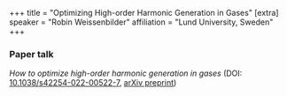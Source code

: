 +++
title = "Optimizing High-order Harmonic Generation in Gases"
[extra]
speaker = "Robin Weissenbilder"
affiliation = "Lund University, Sweden"
+++

### Paper talk
_How to optimize high-order harmonic generation in gases_ (DOI:
[10.1038/s42254-022-00522-7](https://doi.org/10.1038/s42254-022-00522-7),
[arXiv preprint](https://arxiv.org/abs/2202.08202))
